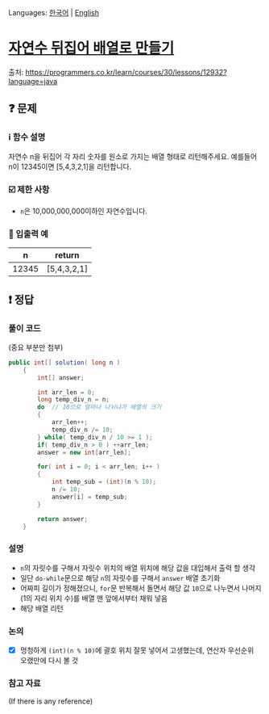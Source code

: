  Languages: [한국어](README.md) | [English](README.en.md)

# [자연수 뒤집어 배열로 만들기][title]
출처: https://programmers.co.kr/learn/courses/30/lessons/12932?language=java

[title]: https://programmers.co.kr/learn/courses/30/lessons/12932?language=java

## :question: 문제
### :information_source: 함수 설명
자연수 n을 뒤집어 각 자리 숫자를 원소로 가지는 배열 형태로 리턴해주세요. 예를들어 n이 12345이면 [5,4,3,2,1]을 리턴합니다.

### :ballot_box_with_check: 제한 사항
- `n`은 10,000,000,000이하인 자연수입니다.

### :repeat: 입출력 예
| n     | return      |
| ----- | ----------- |
| 12345 | [5,4,3,2,1] |

## :exclamation: 정답
### 풀이 코드
(중요 부분만 첨부)
``` java
public int[] solution( long n )
	{
		int[] answer;

		int arr_len = 0;
		long temp_div_n = n;
		do  // 10으로 얼마나 나뉘냐가 배열의 크기
		{
			arr_len++;
			temp_div_n /= 10;
		} while( temp_div_n / 10 >= 1 );
		if( temp_div_n > 0 ) ++arr_len;
		answer = new int[arr_len];

		for( int i = 0; i < arr_len; i++ )
		{
			int temp_sub = (int)(n % 10);
			n /= 10;
			answer[i] = temp_sub;
		}

		return answer;
	}
```
### 설명
- `n`의 자릿수를 구해서 자릿수 위치의 배열 위치에 해당 값을 대입해서 출력 할 생각
- 일단 `do-while`문으로 해당 `n`의 자릿수를 구해서 `answer` 배열 초기화
- 어짜피 길이가 정해졌으니, `for`문 반복해서 돌면서 해당 값 `10`으로 나누면서 나머지(1의 자리 위치 수)를 배열 맨 앞에서부터 채워 넣음
- 해당 배열 리턴

### 논의
- [x] 멍청하게 `(int)(n % 10)`에 괄호 위치 잘못 넣어서 고생했는데, 연산자 우선순위 오랬만에 다시 볼 것

### 참고 자료
(If there is any reference)